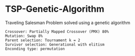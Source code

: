 # TSP-Genetic-Algorithm
Traveling Salesman Problem solved using a genetic algorithm

```
Crossover: Partially Mapped Crossover (PMX) 80%
Mutation: Swap 8%
Parent selection: Tournament k = 2
Survivor selection: Generational with elitism
Enconding type: permutation
```
